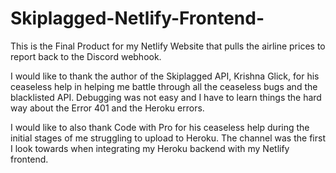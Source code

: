 # Skiplagged-Netlify-Frontend-

This is the Final Product for my Netlify Website that pulls the airline prices to report back to the Discord webhook.

I would like to thank the author of the Skiplagged API, Krishna Glick, for his ceaseless help in helping me battle through all the ceaseless bugs and the blacklisted API. Debugging was not easy and I have to learn things the hard way about the Error 401 and the Heroku errors. 

I would like to also thank Code with Pro for his ceaseless help during the initial stages of me struggling to upload to Heroku. The channel was the first I look towards when integrating my Heroku backend with my Netlify frontend. 
